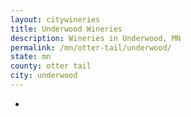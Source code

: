 ```yaml
---
layout: citywineries
title: Underwood Wineries
description: Wineries in Underwood, MN
permalink: /mn/otter-tail/underwood/
state: mn
county: otter tail
city: underwood
---
```

-

